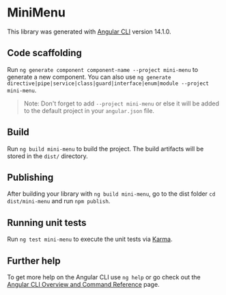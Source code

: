 # MiniMenu

This library was generated with [Angular CLI](https://github.com/angular/angular-cli) version 14.1.0.

## Code scaffolding

Run `ng generate component component-name --project mini-menu` to generate a new component. You can also use `ng generate directive|pipe|service|class|guard|interface|enum|module --project mini-menu`.
> Note: Don't forget to add `--project mini-menu` or else it will be added to the default project in your `angular.json` file. 

## Build

Run `ng build mini-menu` to build the project. The build artifacts will be stored in the `dist/` directory.

## Publishing

After building your library with `ng build mini-menu`, go to the dist folder `cd dist/mini-menu` and run `npm publish`.

## Running unit tests

Run `ng test mini-menu` to execute the unit tests via [Karma](https://karma-runner.github.io).

## Further help

To get more help on the Angular CLI use `ng help` or go check out the [Angular CLI Overview and Command Reference](https://angular.io/cli) page.

